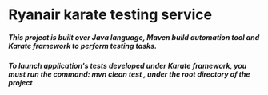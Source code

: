 # Ryanair karate testing service

##### This project is built over Java language, Maven build automation tool and Karate framework to perform testing tasks.

##### To launch application's tests developed under Karate framework, you must run the command:  _mvn clean test_  , under the root directory of the project

